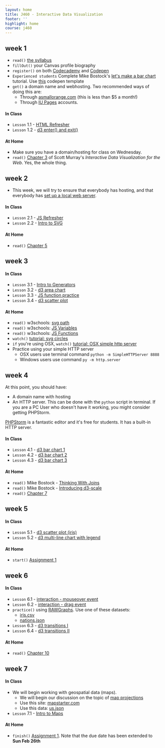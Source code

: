 ```yaml
---
layout: home
title: J460 - Interactive Data Visualization
footer: ''
highlight: home
course: j460
---
```

## week 1
 * `read()` [the syllabus]({{site.baseurl}}/j460/docs/idv-syllabus.pdf)
 * `fillOut()` your Canvas profile biography
 * `register()` on both [Codecademy](https://www.codecademy.com/learn) and [Codepen](http://codepen.io/)
 * `Experienced students` Complete Mike Bostock's [let's make a bar chart](https://bost.ocks.org/mike/bar/) tutorial. Use [this](http://codepen.io/mbostock/pen/Jaemg) codepen template
 * `get()` a domain name and webhosting. Two recommended ways of doing this are:
   * Through [asmallorange.com](http://asmallorange.com) (this is less than $5 a month!)
   * Through [IU Pages](https://access.iu.edu/Accounts) accounts.

#### In Class
 * `Lesson` 1.1 - [HTML Refresher](http://codepen.io/novonagu/pen/pRyjge)
 * `Lesson` 1.2 - [d3 enter() and exit()](http://codepen.io/novonagu/pen/OWVaBz)

#### At Home
 * Make sure you have a domain/hosting for class on Wednesday.
 * `read()` [Chapter 3](http://chimera.labs.oreilly.com/books/1230000000345/ch03.html) of Scott Murray's _Interactive Data Visualization for the Web_. Yes, the whole thing.

## week 2
 * This week, we will try to ensure that everybody has hosting, and that everybody has [set up a local web server](http://chimera.labs.oreilly.com/books/1230000000345/ch04.html#_setting_up_a_web_server).

#### In Class
 * `Lesson` 2.1 - [JS Refresher](http://codepen.io/novonagu/pen/rjWQQj)
 * `Lesson` 2.2 - [Intro to SVG](http://codepen.io/novonagu/pen/jyyBow)

#### At Home
 * `read()` [Chapter 5](http://chimera.labs.oreilly.com/books/1230000000345/ch05.html)

## week 3
#### In Class
 * `Lesson` 3.1 - [Intro to Generators](http://codepen.io/novonagu/pen/VPWbwB)
 * `Lesson` 3.2 - [d3 area chart](http://codepen.io/novonagu/pen/VPbEGJ)
 * `Lesson` 3.3 - [JS function practice](http://codepen.io/novonagu/pen/VPzOXB)
 * `Lesson` 3.4 - [d3 scatter plot](http://codepen.io/novonagu/pen/BpdgQj)

#### At Home
 * `read()` w3schools: [svg path](http://www.w3schools.com/graphics/svg_path.asp)
 * `read()` w3schools: [JS Variables](http://www.w3schools.com/js/js_variables.asp)
 * `read()` w3schools: [JS Functions](http://www.w3schools.com/js/js_functions.asp)
 * `watch()` [tutorial: svg circles](https://youtu.be/eyhnHVV09MQ)
 * `if` you're using OSX, `watch()` [tutorial: OSX simple http server](https://youtu.be/_sum8fooazo)
 * Practice using your simple HTTP server
   * OSX users use terminal command `python -m SimpleHTTPServer 8888`
   * Windows users use command `py -m http.server`

## week 4
At this point, you should have:
 * A domain name with hosting
 * An HTTP server. This can be done with the `python` script in terminal. If you are a PC User who doesn't have it working, you might consider getting PHPStorm.

[PHPStorm](https://www.jetbrains.com/student/) is a fantastic editor and it's free for students. It has a built-in HTTP server.

#### In Class
 * `Lesson` 4.1 - [d3 bar chart 1](http://codepen.io/novonagu/pen/EZopqE)
 * `Lesson` 4.2 - [d3 bar chart 2](http://codepen.io/novonagu/pen/LxegGp)
 * `Lesson` 4.3 - [d3 bar chart 3](http://codepen.io/novonagu/pen/bgamoK)

#### At Home
 * `read()` Mike Bostock - [Thinking With Joins](https://bost.ocks.org/mike/join/)
 * `read()` Mike Bostock - [Introducing d3-scale](https://medium.com/@mbostock/introducing-d3-scale-61980c51545f)
 * `read()` [Chapter 7](http://chimera.labs.oreilly.com/books/1230000000345/ch07.html)

## week 5
#### In Class
 * `Lesson` 5.1 - [d3 scatter plot (iris)](http://codepen.io/novonagu/pen/wgxoOz)
 * `Lesson` 5.2 - [d3 multi-line chart with legend](http://codepen.io/novonagu/pen/bgjqRO)

#### At Home
 * `start()` [Assignment 1](docs/assignment1.html)

## week 6
#### In Class
 * `Lesson` 6.1 - [interaction - mouseover event](http://codepen.io/novonagu/pen/dNaYaq)
 * `Lesson` 6.2 - [interaction - drag event](http://codepen.io/novonagu/pen/bgzVXV)
 * `practice()` using [RAWGraphs](http://rawgraphs.io/). Use one of these datasets:
   * [iris.csv](data/iris.csv)
   * [nations.json](data/nations.json)
 * `Lesson` 6.3 - [d3 transitions I](http://codepen.io/novonagu/pen/wgOYXr)
 * `Lesson` 6.4 - [d3 transitions II](http://codepen.io/novonagu/pen/oBVQVp)

#### At Home
 * `read()` [Chapter 10](http://chimera.labs.oreilly.com/books/1230000000345/ch10.html)

## week 7
#### In Class
 * We will begin working with geospatial data (maps).
   * We will begin our discussion on the topic of [map projections](https://github.com/d3/d3-geo-projection)
   * Use this site: [mapstarter.com](http://mapstarter.com/)
   * Use this data: [us.json](data/us.json)
 * `Lesson` 7.1 - [Intro to Maps](http://codepen.io/novonagu/pen/MpgXGy)

#### At Home
 * `finish()` [Assignment 1](docs/assignment1.html). Note that the due date has been extended to __Sun Feb 26th__
